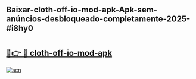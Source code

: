 ## Baixar-cloth-off-io-mod-apk-Apk-sem-anúncios-desbloqueado-completamente-2025-#i8hy0

# <h2><a href="https://ainizakaria.my?title=cloth-off-io-mod-apk&ref=22M">🔗👉 🔴 cloth-off-io-mod-apk</a></h2>

[![acn](https://github.com/user-attachments/assets/0f9c940e-d8b0-45ae-aac7-cd30a18b3e1c)](https://ainizakaria.my?title=cloth-off-io-mod-apk&ref=22M)


